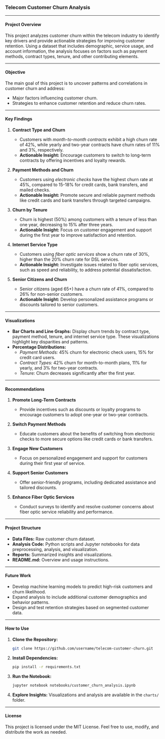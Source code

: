 ### Telecom Customer Churn Analysis

---

#### Project Overview
This project analyzes customer churn within the telecom industry to identify key drivers and provide actionable strategies for improving customer retention. Using a dataset that includes demographic, service usage, and account information, the analysis focuses on factors such as payment methods, contract types, tenure, and other contributing elements.

---

#### Objective
The main goal of this project is to uncover patterns and correlations in customer churn and address:
- Major factors influencing customer churn.
- Strategies to enhance customer retention and reduce churn rates.

---

#### Key Findings

1. **Contract Type and Churn**  
   - Customers with *month-to-month contracts* exhibit a high churn rate of 42%, while yearly and two-year contracts have churn rates of 11% and 3%, respectively.  
   - **Actionable Insight:** Encourage customers to switch to long-term contracts by offering incentives and loyalty rewards.

2. **Payment Methods and Churn**  
   - Customers using *electronic checks* have the highest churn rate at 45%, compared to 15-18% for credit cards, bank transfers, and mailed checks.  
   - **Actionable Insight:** Promote secure and reliable payment methods like credit cards and bank transfers through targeted campaigns.

3. **Churn by Tenure**  
   - Churn is highest (50%) among customers with a tenure of less than one year, decreasing to 15% after three years.  
   - **Actionable Insight:** Focus on customer engagement and support during the first year to improve satisfaction and retention.

4. **Internet Service Type**  
   - Customers using *fiber optic services* show a churn rate of 30%, higher than the 20% churn rate for DSL services.  
   - **Actionable Insight:** Investigate issues related to fiber optic services, such as speed and reliability, to address potential dissatisfaction.

5. **Senior Citizens and Churn**  
   - Senior citizens (aged 65+) have a churn rate of 41%, compared to 26% for non-senior customers.  
   - **Actionable Insight:** Develop personalized assistance programs or discounts tailored to senior customers.

---

#### Visualizations

- **Bar Charts and Line Graphs:** Display churn trends by contract type, payment method, tenure, and internet service type. These visualizations highlight key disparities and patterns.
- **Percentage Distributions:**  
  - *Payment Methods:* 45% churn for electronic check users, 15% for credit card users.  
  - *Contract Types:* 42% churn for month-to-month plans, 11% for yearly, and 3% for two-year contracts.  
  - *Tenure:* Churn decreases significantly after the first year.

---

#### Recommendations

1. **Promote Long-Term Contracts**  
   - Provide incentives such as discounts or loyalty programs to encourage customers to adopt one-year or two-year contracts.

2. **Switch Payment Methods**  
   - Educate customers about the benefits of switching from electronic checks to more secure options like credit cards or bank transfers.

3. **Engage New Customers**  
   - Focus on personalized engagement and support for customers during their first year of service.

4. **Support Senior Customers**  
   - Offer senior-friendly programs, including dedicated assistance and tailored discounts.

5. **Enhance Fiber Optic Services**  
   - Conduct surveys to identify and resolve customer concerns about fiber optic service reliability and performance.

---

#### Project Structure

- **Data Files:** Raw customer churn dataset.
- **Analysis Code:** Python scripts and Jupyter notebooks for data preprocessing, analysis, and visualization.
- **Reports:** Summarized insights and visualizations.
- **README.md:** Overview and usage instructions.

---

#### Future Work
- Develop machine learning models to predict high-risk customers and churn likelihood.
- Expand analysis to include additional customer demographics and behavior patterns.
- Design and test retention strategies based on segmented customer data.

---

#### How to Use

1. **Clone the Repository:**
   ```bash
   git clone https://github.com/username/telecom-customer-churn.git
   ```

2. **Install Dependencies:**
   ```bash
   pip install -r requirements.txt
   ```

3. **Run the Notebook:**
   ```bash
   jupyter notebook notebooks/customer_churn_analysis.ipynb
   ```

4. **Explore Insights:** Visualizations and analysis are available in the `charts/` folder.

---

#### License
This project is licensed under the MIT License. Feel free to use, modify, and distribute the work as needed.

